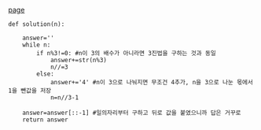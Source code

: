 [page](https://programmers.co.kr/learn/courses/30/lessons/12899)

    def solution(n):

        answer=''
        while n:
            if n%3!=0: #n이 3의 배수가 아니라면 3진법을 구하는 것과 동일
                answer+=str(n%3)
                n//=3
            else:
                answer+='4' #n이 3으로 나눠지면 무조건 4추가, n을 3으로 나눈 몫에서 1을 뺀값을 저장
                n=n//3-1

        answer=answer[::-1] #일의자리부터 구하고 뒤로 값을 붙였으니까 답은 거꾸로 
        return answer

